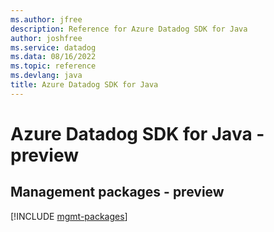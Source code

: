 ```yaml
---
ms.author: jfree
description: Reference for Azure Datadog SDK for Java
author: joshfree
ms.service: datadog
ms.data: 08/16/2022
ms.topic: reference
ms.devlang: java
title: Azure Datadog SDK for Java
---
```

# Azure Datadog SDK for Java - preview

## Management packages - preview
[!INCLUDE [mgmt-packages](datadog-mgmt-index.md)]